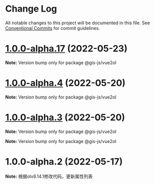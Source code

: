 # Change Log

All notable changes to this project will be documented in this file.
See [Conventional Commits](https://conventionalcommits.org) for commit guidelines.

# [1.0.0-alpha.17](https://github.com/panzhiyue/gis-js/compare/v1.0.0-alpha.2...v1.0.0-alpha.17) (2022-05-23)

**Note:** Version bump only for package @gis-js/vue2ol






# [1.0.0-alpha.4](https://github.com/panzhiyue/gis-js/compare/v1.0.0-alpha.2...v1.0.0-alpha.4) (2022-05-20)

**Note:** Version bump only for package @gis-js/vue2ol





# [1.0.0-alpha.3](https://github.com/panzhiyue/vue2ol/compare/v1.0.0-alpha.2...v1.0.0-alpha.3) (2022-05-20)

**Note:** Version bump only for package @gis-js/vue2ol







**Note:** Version bump only for package @gis-js/vue2ol





# 1.0.0-alpha.2 (2022-05-17)

**Note:** 根据olv6.14.1修改代码，更新属性列表
